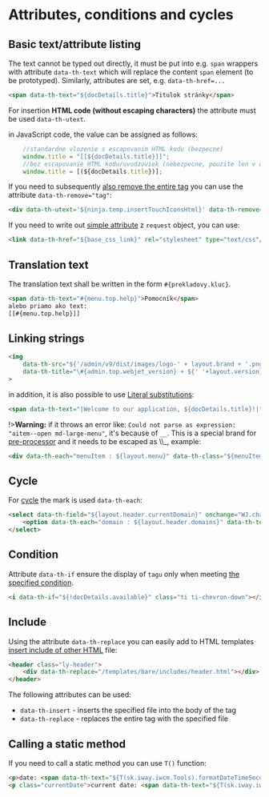 # Attributes, conditions and cycles

## Basic text/attribute listing

The text cannot be typed out directly, it must be put into e.g. `span` wrappers with attribute `data-th-text` which will replace the content `span` element (to be prototyped). Similarly, attributes are set, e.g. `data-th-href=...`

```html
<span data-th-text="${docDetails.title}">Titulok stránky</span>
```

For insertion **HTML code (without escaping characters)** the attribute must be used `data-th-utext`.

in JavaScript code, the value can be assigned as follows:

```javascript
    //standardne vlozenie s escapovanim HTML kodu (bezpecne)
    window.title = "[[${docDetails.title}]]";
    //bez escapovanie HTML kodu/uvodzoviek (nebezpecne, pouzite len v opravnenych pripadoch)
    window.title = [(${docDetails.title})];
```

If you need to subsequently [also remove the entire tag](https://www.thymeleaf.org/doc/tutorials/3.0/usingthymeleaf.html#removing-template-fragments) you can use the attribute `data-th-remove="tag"`:

```html
<div data-th-utext='${ninja.temp.insertTouchIconsHtml}' data-th-remove="tag"></div>
```

If you need to write out [simple attribute](webjet-objects.md) z `request` object, you can use:

```html
<link data-th-href="${base_css_link}" rel="stylesheet" type="text/css"/>
```

## Translation text

The translation text shall be written in the form `#{prekladovy.kluc}`.

```html
<span data-th-text="#{menu.top.help}">Pomocník</span>
alebo priamo ako text:
[[#{menu.top.help}]]
```

## Linking strings

```html
<img
    data-th-src="${'/admin/v9/dist/images/logo-' + layout.brand + '.png'}"
    data-th-title="\#{admin.top.webjet_version} + ${' '+layout.version}"
>
```

in addition, it is also possible to use [Literal substitutions](https://www.thymeleaf.org/doc/tutorials/3.0/usingthymeleaf.html#literal-substitutions):

```html
<span data-th-text="|Welcome to our application, ${docDetails.title}!|">
```

!>**Warning:** if it throws an error like: `Could not parse as expression: "aitem--open md-large-menu"`, it's because of `__`. This is a special brand for [pre-processor](https://www.thymeleaf.org/doc/tutorials/3.0/usingthymeleaf.html#preprocessing) and it needs to be escaped as \\\\\_, example:

```html
<div data-th-each="menuItem : ${layout.menu}" data-th-class="${menuItem.active} ? 'md-large-menu\\_\\_item--open md-large-menu\\_\\_item--active' : 'md-large-menu__item'">
```

## Cycle

For [cycle](https://www.thymeleaf.org/doc/tutorials/3.0/usingthymeleaf.html#iteration) the mark is used `data-th-each`:

```html
<select data-th-field="${layout.header.currentDomain}" onchange="WJ.changeDomain(this);" data-th-data-previous="${layout.header.currentDomain}">
    <option data-th-each="domain : ${layout.header.domains}" data-th-text="${domain}" data-th-value="${domain}"></option>
</select>
```

## Condition

Attribute `data-th-if` ensure the display of `tagu` only when meeting [the specified condition](https://www.thymeleaf.org/doc/tutorials/3.0/usingthymeleaf.html#conditional-evaluation).

```html
<i data-th-if="${!docDetails.available}" class="ti ti-chevron-down"></i>
```

## Include

Using the attribute `data-th-replace` you can easily add to HTML templates [insert include of other HTML](https://www.thymeleaf.org/doc/tutorials/3.0/usingthymeleaf.html#including-template-fragments) file:

```html
<header class="ly-header">
    <div data-th-replace="/templates/bare/includes/header.html"></div>
</header>
```

The following attributes can be used:
- `data-th-insert` - inserts the specified file into the body of the tag
- `data-th-replace` - replaces the entire tag with the specified file

## Calling a static method

If you need to call a static method you can use `T()` function:

```html
<p>date: <span data-th-text="${T(sk.iway.iwcm.Tools).formatDateTimeSeconds(demoComponent.date)}"></span></p>
<p class="currentDate">current date: <span data-th-text="${T(sk.iway.iwcm.Tools).formatDateTimeSeconds(T(sk.iway.iwcm.Tools).getNow())}"></span></p>
```
